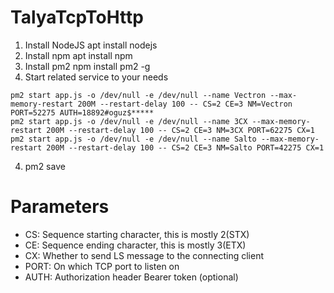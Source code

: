 # TalyaTcpToHttp
1. Install NodeJS
apt install nodejs
2. Install npm
apt install npm 
2. Install pm2
npm install pm2 -g
3. Start related service to your needs
```
pm2 start app.js -o /dev/null -e /dev/null --name Vectron --max-memory-restart 200M --restart-delay 100 -- CS=2 CE=3 NM=Vectron PORT=52275 AUTH=18892#oguz$*****
pm2 start app.js -o /dev/null -e /dev/null --name 3CX --max-memory-restart 200M --restart-delay 100 -- CS=2 CE=3 NM=3CX PORT=62275 CX=1
pm2 start app.js -o /dev/null -e /dev/null --name Salto --max-memory-restart 200M --restart-delay 100 -- CS=2 CE=3 NM=Salto PORT=42275 CX=1
```
4. pm2 save

# Parameters
* CS: Sequence starting character, this is mostly 2(STX)
* CE: Sequence ending character, this is mostly 3(ETX)
* CX: Whether to send LS message to the connecting client
* PORT: On which TCP port to listen on
* AUTH: Authorization header Bearer token (optional)
